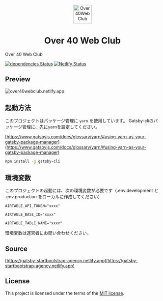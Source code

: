 <p align="center">
  <a href="https://over40webclub.netlify.app/">
    <img alt="Over40WebClub" src="https://pitang1965.github.io/over40webclub-tos/img/icon-512x512.png" width="60" />
  </a>
</p>
<h1 align="center">
  Over 40 Web Club
</h1>

Over 40 Web Club

[![dependencies Status](https://david-dm.org/thundermiracle/gatsby-startbootstrap-agency/status.svg)](https://david-dm.org/thundermiracle/gatsby-startbootstrap-agency)
[![Netlify Status](https://api.netlify.com/api/v1/badges/0a8bfd50-2bd5-43a6-bacd-51e5efc1f248/deploy-status)](https://app.netlify.com/sites/gatsby-startbootstrap-agency/deploys)

## Preview

![over40webclub.netlify.app](https://user-images.githubusercontent.com/61738591/118391084-77a62600-b66d-11eb-89af-32e8694edcd2.png)


## 起動方法

このプロジェクトはパッケージ管理に `yarn` を使用しています。
Gatsby-cliのパッケージ管理に、先にyarnを設定してください。

[https://www.gatsbyjs.com/docs/glossary/yarn/#using-yarn-as-your-gatsby-package-manager](https://www.gatsbyjs.com/docs/glossary/yarn/#using-yarn-as-your-gatsby-package-manager)

```sh
npm install -g gatsby-cli

```

## 環境変数

このプロジェクトの起動には、次の環境変数が必要です（.env.development と .env.production をローカルに作成してください）

`AIRTABLE_API_TOKEN="xxxx"`

`AIRTABLE_BASE_ID="xxxx"`

`AIRTABLE_TABLE_NAME="xxxx"`

環境変数は運営者にお問い合わせください。


## Source

[https://gatsby-startbootstrap-agency.netlify.app](https://gatsby-startbootstrap-agency.netlify.app)


## License

This project is licensed under the terms of the [MIT license](/LICENSE).
